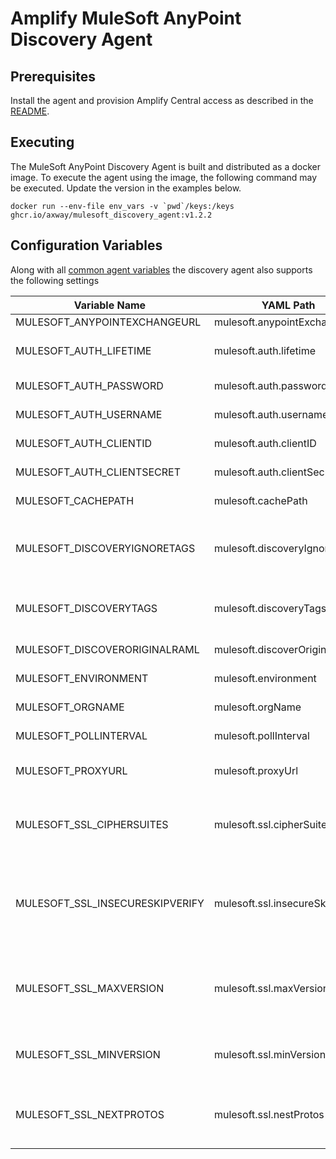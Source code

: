 # Amplify MuleSoft AnyPoint Discovery Agent

## Prerequisites

Install the agent and provision Amplify Central access as described in the [README](/README.md).

## Executing

The MuleSoft AnyPoint Discovery Agent is built and distributed as a docker image. To execute the agent using the image, the following command may be executed. Update the version in the examples below.

```shell
docker run --env-file env_vars -v `pwd`/keys:/keys ghcr.io/axway/mulesoft_discovery_agent:v1.2.2
```

## Configuration Variables

Along with all [common agent variables](https://docs.axway.com/bundle/amplify-central/page/docs/connect_manage_environ/connected_agent_common_reference/agent-variables/index.html) the discovery agent also supports the following settings

| Variable Name                   | YAML Path                       | Description                                                                                                                                                                                                                                                                                  | **Location** / _Default_                                                                                                                                                          |
| ------------------------------- | ------------------------------- | -------------------------------------------------------------------------------------------------------------------------------------------------------------------------------------------------------------------------------------------------------------------------------------------- | --------------------------------------------------------------------------------------------------------------------------------------------------------------------------------- |
| MULESOFT_ANYPOINTEXCHANGEURL    | mulesoft.anypointExchangeUrl    | Mulesoft Anypoint Exchange URL                                                                                                                                                                                                                                                               | <https://anypoint.mulesoft.com>                                                                                                                                                   |
| MULESOFT_AUTH_LIFETIME          | mulesoft.auth.lifetime          | The session lifetime. The agent will automatically refresh the access token as it approaches the end of its lifetime                                                                                                                                                                         | 60m                                                                                                                                                                               |
| MULESOFT_AUTH_PASSWORD          | mulesoft.auth.password          | The password for the Mulesoft Anypoint username created for this agent                                                                                                                                                                                                                       |                                                                                                                                                                                   |
| MULESOFT_AUTH_USERNAME          | mulesoft.auth.username          | The Mulesoft Anypoint username created for this agent                                                                                                                                                                                                                                        |                                                                                                                                                                                   |
| MULESOFT_AUTH_CLIENTID          | mulesoft.auth.clientID          | The client id of a defined  connected app with all of the necessary permssions                                                                                                                                                                                                               |                                                                                                                                                                                   |
| MULESOFT_AUTH_CLIENTSECRET      | mulesoft.auth.clientSecret      | The client secret of a defined  connected app with all of the necessary permssions                                                                                                                                                                                                           |                                                                                                                                                                                   |
| MULESOFT_CACHEPATH              | mulesoft.cachePath              | Path entry to store stateful cache between agent invocations                                                                                                                                                                                                                                 | _/tmp_                                                                                                                                                                            |
| MULESOFT_DISCOVERYIGNORETAGS    | mulesoft.discoveryIgnoreTags    | Comma-separated black list of tags that, if any are present, will prevent an API being publised to Amplify Central. Take precedence over MULESOFT_DISCOVERYTAGS                                                                                                                              | (empty tag list)                                                                                                                                                                  |
| MULESOFT_DISCOVERYTAGS          | mulesoft.discoveryTags          | Comma-separated list of tags that, if any are present, will allow an API to be publised to Amplify Central. All APIs are discovered if not tags are specified                                                                                                                                | (empty tag list)                                                                                                                                                                  |
| MULESOFT_DISCOVERORIGINALRAML   | mulesoft.discoverOriginalRAML   | Set to true if the agent should discover the Assets that were created in RAML as RAML                                                                                                                                                                                                        | _false_                                                                                                                                                                           |
| MULESOFT_ENVIRONMENT            | mulesoft.environment            | The Mulesoft Anypoint Exchange the agent connects to, e.g. Sandbox.                                                                                                                                                                                                                          |                                                                                                                                                                                   |
| MULESOFT_ORGNAME                | mulesoft.orgName                | The Mulesoft Anypoint Business Unit the agent connects to                                                                                                                                                                                                                                    |                                                                                                                                                                                   |
| MULESOFT_POLLINTERVAL           | mulesoft.pollInterval           | The frequency in which Mulesoft API Manager is polled for new endpoints.                                                                                                                                                                                                                     | _30s_                                                                                                                                                                             |
| MULESOFT_PROXYURL               | mulesoft.proxyUrl               | The url for the proxy for API Manager (e.g. <http://username:password@hostname:port>). If empty, no proxy is defined.                                                                                                                                                                        | Internally, this value defaults to empty                                                                                                                                          |
| MULESOFT_SSL_CIPHERSUITES       | mulesoft.ssl.cipherSuites       | An array of strings. It is a list of supported cipher suites for TLS versions up to TLS 1.2. If CipherSuites is nil, a default list of secure cipher suites is used, with a preference order based on hardware performance.                                                                  | [See](https://docs.axway.com/bundle/amplify-central/page/docs/connect_manage_environ/connected_agent_common_reference/agent_security/index.html) for default cipher suite setting |
| MULESOFT_SSL_INSECURESKIPVERIFY | mulesoft.ssl.insecureSkipVerify | InsecureSkipVerify controls whether a client verifies the server's certificate chain and host name. If InsecureSkipVerify is true, TLS accepts any certificate presented by the server and any host name in that certificate. In this mode, TLS is susceptible to man-in-the-middle attacks. | Internally defaulted to false                                                                                                                                                     |
| MULESOFT_SSL_MAXVERSION         | mulesoft.ssl.maxVersion         | String value for the maximum SSL/TLS version that is acceptable. If empty, then the maximum version supported by this package is used, which is currently TLS 1.3. Allowed values are: TLS1.0, TLS1.1, TLS1.2, TLS1.3                                                                        | Internally, this value defaults to empty                                                                                                                                          |
| MULESOFT_SSL_MINVERSION         | mulesoft.ssl.minVersion         | String value for the minimum SSL/TLS version that is acceptable. If zero, empty TLS 1.0 is taken as the minimum. Allowed values are: TLS1.0, TLS1.1, TLS1.2, TLS1.3                                                                                                                          | Internally, the value defaults toTLS1.2                                                                                                                                           |
| MULESOFT_SSL_NEXTPROTOS         | mulesoft.ssl.nestProtos         | An array of strings. It is a list of supported application level protocols, in order of preference, based on the ALPN protocol list. Allowed values are: h2, htp/1.0, http/1.1, h2c                                                                                                          | Internally empty. Default negotiation.                                                                                                                                            |